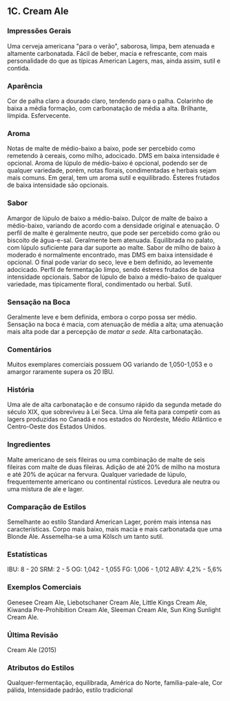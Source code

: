## 1C. Cream Ale

### Impressões Gerais

Uma cerveja americana "para o verão", saborosa, limpa, bem atenuada e altamente carbonatada. Fácil de beber, macia e refrescante, com mais personalidade do que as típicas American Lagers, mas, ainda assim, sutil e contida.

### Aparência

Cor de palha claro a dourado claro, tendendo para o palha. Colarinho de baixa a média formação, com carbonatação de média a alta. Brilhante, límpida. Esfervecente. 

### Aroma

Notas de malte de médio-baixo a baixo, pode ser percebido como remetendo à cereais, como milho, adocicado. DMS em baixa intensidade é opcional. Aroma de lúpulo de médio-baixo é opcional, podendo ser de qualquer variedade, porém, notas florais, condimentadas e herbais sejam mais comuns. Em geral, tem um aroma sutil e equilibrado. Ésteres frutados de baixa intensidade são opcionais.

### Sabor

Amargor de lúpulo de baixo a médio-baixo. Dulçor de malte de baixo a médio-baixo, variando de acordo com a densidade original e atenuação. O perfil de malte é geralmente neutro, que pode ser percebido como grão ou biscoito de água-e-sal. Geralmente bem atenuada. Equilibrada no palato, com lúpulo suficiente para dar suporte ao malte. Sabor de milho de baixo à moderado é normalmente encontrado, mas DMS em baixa intensidade é opcional. O final pode variar do seco, leve e bem definido, ao levemente adocicado. Perfil de fermentação limpo, sendo ésteres frutados de baixa intensidade opcionais. Sabor de lúpulo de baixo a médio-baixo de qualquer variedade, mas tipicamente floral, condimentado ou herbal. Sutil.

### Sensação na Boca

Geralmente leve e bem definida, embora o corpo possa ser médio. Sensação na boca é macia, com atenuação de média a alta; uma atenuação mais alta pode dar a percepção de *matar a sede*. Alta carbonatação.

### Comentários

Muitos exemplares comerciais possuem OG variando de 1,050-1,053 e o amargor raramente supera os 20 IBU.

### História

Uma ale de alta carbonatação e de consumo rápido da segunda metade do século XIX, que sobreviveu à Lei Seca. Uma ale feita para competir com as lagers produzidas no Canadá e nos estados do Nordeste, Médio Atlântico e Centro-Oeste dos Estados Unidos.

### Ingredientes

Malte americano de seis fileiras ou uma combinação de malte de seis fileiras com malte de duas fileiras. Adição de até 20% de milho na mostura e até 20% de açúcar na fervura. Qualquer variedade de lúpulo, frequentemente americano ou continental rústicos. Levedura ale neutra ou uma mistura de ale e lager.

### Comparação de Estilos

Semelhante ao estilo Standard American Lager, porém mais intensa nas características. Corpo mais baixo, mais macia e mais carbonatada que uma Blonde Ale. Assemelha-se a uma Kölsch um tanto sutil.

### Estatísticas

IBU: 8 - 20
SRM: 2 - 5
OG: 1,042 - 1,055
FG: 1,006 - 1,012
ABV: 4,2% - 5,6%

### Exemplos Comerciais

Genesee Cream Ale, Liebotschaner Cream Ale, Little Kings Cream Ale, Kiwanda Pre-Prohibition Cream Ale, Sleeman Cream Ale, Sun King Sunlight Cream Ale.

### Última Revisão

Cream Ale (2015)

### Atributos do Estilos

Qualquer-fermentação, equilibrada, América do Norte, família-pale-ale, Cor pálida, Intensidade padrão, estilo tradicional

